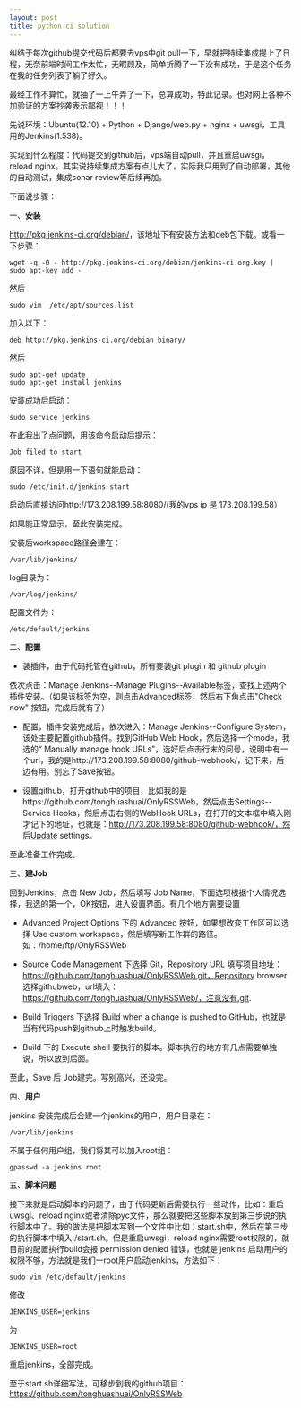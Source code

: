 ```yaml
---
layout: post
title: python ci solution
---
```

纠结于每次github提交代码后都要去vps中git pull一下，早就把持续集成提上了日程，无奈前端时间工作太忙，无暇顾及，简单折腾了一下没有成功，于是这个任务在我的任务列表了躺了好久。

最经工作不算忙，就抽了一上午弄了一下，总算成功，特此记录。也对网上各种不加验证的方案抄袭表示鄙视！！！

先说环境：Ubuntu(12.10) + Python + Django/web.py + nginx + uwsgi，工具用的Jenkins(1.538)。

实现到什么程度：代码提交到github后，vps端自动pull，并且重启uwsgi，reload nginx。其实说持续集成方案有点儿大了，实际我只用到了自动部署，其他的自动测试，集成sonar review等后续再加。

下面说步骤：

一、**安装**

<http://pkg.jenkins-ci.org/debian/>，该地址下有安装方法和deb包下载。或看一下步骤：

    wget -q -O - http://pkg.jenkins-ci.org/debian/jenkins-ci.org.key | sudo apt-key add -
    

然后

    sudo vim  /etc/apt/sources.list
    

加入以下：

    deb http://pkg.jenkins-ci.org/debian binary/
    

然后

    sudo apt-get update
    sudo apt-get install jenkins
    

安装成功后启动：

    sudo service jenkins
    

在此我出了点问题，用该命令启动后提示：

    Job filed to start
    

原因不详，但是用一下语句就能启动：

    sudo /etc/init.d/jenkins start
    

启动后直接访问http://173.208.199.58:8080/(我的vps ip 是 173.208.199.58）

如果能正常显示，至此安装完成。

安装后workspace路径会建在：

    /var/lib/jenkins/
    

log目录为：

    /var/log/jenkins/
    

配置文件为：

    /etc/default/jenkins
    

二、**配置**

*   装插件，由于代码托管在github，所有要装git plugin 和 github plugin

依次点击：Manage Jenkins--Manage Plugins--Available标签，查找上述两个插件安装。（如果该标签为空，则点击Advanced标签，然后右下角点击"Check now" 按钮，完成后就有了）

*   配置，插件安装完成后，依次进入：Manage Jenkins--Configure System，该处主要配置github插件。找到GitHub Web Hook，然后选择一个mode，我选的“ Manually manage hook URLs”，选好后点击行末的问号，说明中有一个url，我的是http://173.208.199.58:8080/github-webhook/，记下来，后边有用。别忘了Save按钮。

*   设置github，打开github中的项目，比如我的是https://github.com/tonghuashuai/OnlyRSSWeb，然后点击Settings--Service Hooks，然后点击右侧的WebHook URLs，在打开的文本框中填入刚才记下的地址，也就是：http://173.208.199.58:8080/github-webhook/，然后Update settings。

至此准备工作完成。

三、**建Job**

回到Jenkins，点击 New Job，然后填写 Job Name，下面选项根据个人情况选择，我选的第一个，OK按钮，进入设置界面。有几个地方需要设置

*   Advanced Project Options 下的 Advanced 按钮，如果想改变工作区可以选择 Use custom workspace，然后填写新工作群的路径。如：/home/ftp/OnlyRSSWeb

*   Source Code Management 下选择 Git，Repository URL 填写项目地址：https://github.com/tonghuashuai/OnlyRSSWeb.git，Repository browser 选择githubweb，url填入：https://github.com/tonghuashuai/OnlyRSSWeb/，注意没有.git.

*   Build Triggers 下选择 Build when a change is pushed to GitHub，也就是当有代码push到github上时触发build。

*   Build 下的 Execute shell 要执行的脚本。脚本执行的地方有几点需要单独说，所以放到后面。

至此，Save 后 Job建完。写别高兴，还没完。

四、**用户**

jenkins 安装完成后会建一个jenkins的用户，用户目录在：

    /var/lib/jenkins
    

不属于任何用户组，我们将其可以加入root组：

    gpasswd -a jenkins root
    

五、**脚本问题**

接下来就是启动脚本的问题了，由于代码更新后需要执行一些动作，比如：重启uwsgi、reload nginx或者清除pyc文件，那么就要把这些脚本放到第三步说的执行脚本中了。我的做法是把脚本写到一个文件中比如：start.sh中，然后在第三步的执行脚本中填入./start.sh。但是重启uwsgi，reload nginx需要root权限的，就目前的配置执行build会报 permission denied 错误，也就是 jenkins 启动用户的权限不够，方法就是我们一root用户启动jenkins，方法如下：

    sudo vim /etc/default/jenkins
    

修改

    JENKINS_USER=jenkins
    

为

    JENKINS_USER=root
    

重启jenkins，全部完成。

至于start.sh详细写法，可移步到我的github项目：<https://github.com/tonghuashuai/OnlyRSSWeb>